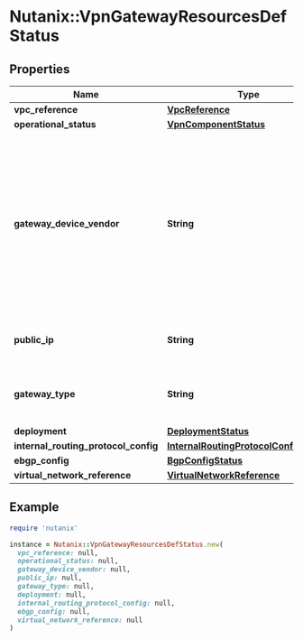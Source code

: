 # Nutanix::VpnGatewayResourcesDefStatus

## Properties

| Name | Type | Description | Notes |
| ---- | ---- | ----------- | ----- |
| **vpc_reference** | [**VpcReference**](VpcReference.md) |  | [optional] |
| **operational_status** | [**VpnComponentStatus**](VpnComponentStatus.md) |  | [optional] |
| **gateway_device_vendor** | **String** | 3rd Party VPN Vendor. This could be a traditional device vendor (like Cisco ASA, Fortinet etc.) or one of the public cloud providers (eg: AWS).  | [optional] |
| **public_ip** | **String** | Public IP address of this gateway. | [optional] |
| **gateway_type** | **String** | Whether this is local or remote gateway entity. | [optional] |
| **deployment** | [**DeploymentStatus**](DeploymentStatus.md) |  | [optional] |
| **internal_routing_protocol_config** | [**InternalRoutingProtocolConfigStatus**](InternalRoutingProtocolConfigStatus.md) |  | [optional] |
| **ebgp_config** | [**BgpConfigStatus**](BgpConfigStatus.md) |  | [optional] |
| **virtual_network_reference** | [**VirtualNetworkReference**](VirtualNetworkReference.md) |  | [optional] |

## Example

```ruby
require 'nutanix'

instance = Nutanix::VpnGatewayResourcesDefStatus.new(
  vpc_reference: null,
  operational_status: null,
  gateway_device_vendor: null,
  public_ip: null,
  gateway_type: null,
  deployment: null,
  internal_routing_protocol_config: null,
  ebgp_config: null,
  virtual_network_reference: null
)
```

